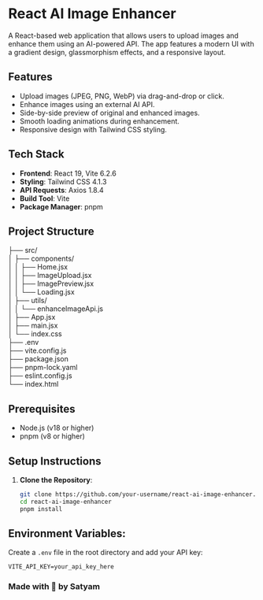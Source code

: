 # React AI Image Enhancer

A React-based web application that allows users to upload images and enhance them using an AI-powered API. The app features a modern UI with a gradient design, glassmorphism effects, and a responsive layout.

## Features

- Upload images (JPEG, PNG, WebP) via drag-and-drop or click.
- Enhance images using an external AI API.
- Side-by-side preview of original and enhanced images.
- Smooth loading animations during enhancement.
- Responsive design with Tailwind CSS styling.

## Tech Stack

- **Frontend**: React 19, Vite 6.2.6
- **Styling**: Tailwind CSS 4.1.3
- **API Requests**: Axios 1.8.4
- **Build Tool**: Vite
- **Package Manager**: pnpm

## Project Structure

├── src/ <br>
│ ├── components/ <br>
│ │ ├── Home.jsx <br>
│ │ ├── ImageUpload.jsx <br>
│ │ ├── ImagePreview.jsx <br>
│ │ └── Loading.jsx <br>
│ ├── utils/ <br>
│ │ └── enhanceImageApi.js <br>
│ ├── App.jsx <br>
│ ├── main.jsx <br>
│ └── index.css <br>
├── .env <br>
├── vite.config.js <br>
├── package.json <br>
├── pnpm-lock.yaml <br>
├── eslint.config.js <br>
└── index.html <br>

## Prerequisites

- Node.js (v18 or higher)
- pnpm (v8 or higher)

## Setup Instructions

1. **Clone the Repository**:

   ```bash
   git clone https://github.com/your-username/react-ai-image-enhancer.git
   cd react-ai-image-enhancer
   pnpm install
   ```

## **Environment Variables**:

Create a `.env` file in the root directory and add your API key:

```plaintext
VITE_API_KEY=your_api_key_here
```

### Made with 🩶 by Satyam

